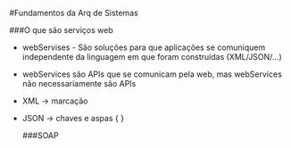 #Fundamentos da Arq de Sistemas

###O que são serviços web
- webServises - São soluções para que aplicações se comuniquem independente da linguagem em que foram construídas (XML/JSON/...)
- webServices são APIs que se comunicam pela web, mas webServices não necessariamente são APIs
- XML -> marcação <tags>
- JSON -> chaves e aspas { }
  
  ###SOAP
